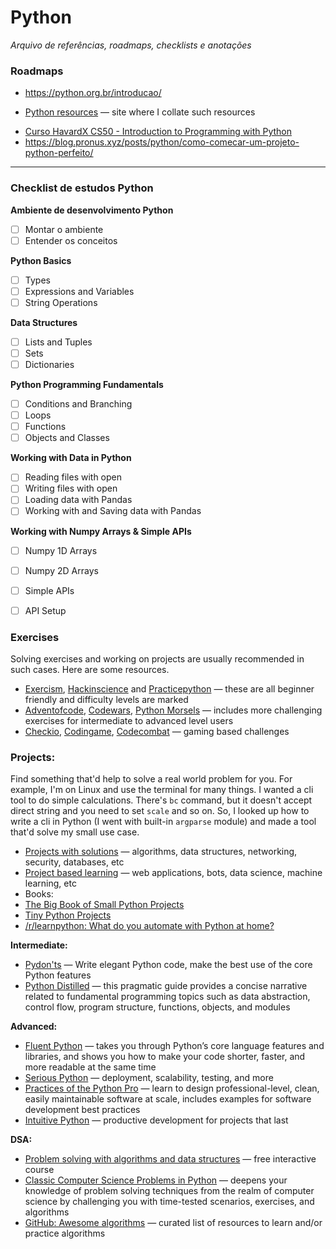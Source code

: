 # Python
*Arquivo de referências, roadmaps, checklists e anotações*



### Roadmaps
- https://python.org.br/introducao/
* [Python resources](https://learnbyexample.github.io/py_resources/) — site where I collate such resources
- [Curso HavardX CS50 - Introduction to Programming with Python](https://www.edx.org/learn/python/harvard-university-cs50-s-introduction-to-programming-with-python)
- https://blog.pronus.xyz/posts/python/como-comecar-um-projeto-python-perfeito/

---

### Checklist de estudos Python

**Ambiente de desenvolvimento Python**
- [ ] Montar o ambiente
- [ ] Entender os conceitos 

**Python Basics**
- [ ]   Types
- [ ]   Expressions and Variables
- [ ]   String Operations

**Data Structures**
- [ ]   Lists and Tuples
- [ ]   Sets
- [ ]   Dictionaries

**Python Programming Fundamentals**
- [ ]   Conditions and Branching
- [ ]   Loops
- [ ]   Functions
- [ ]   Objects and Classes

**Working with Data in Python**
- [ ]   Reading files with open
- [ ]   Writing files with open
- [ ]   Loading data with Pandas
- [ ]   Working with and Saving data with Pandas

**Working with Numpy Arrays & Simple APIs**
- [ ]   Numpy 1D Arrays
- [ ]   Numpy 2D Arrays
- [ ]   Simple APIs
- [ ]   API Setup


### Exercises

Solving exercises and working on projects are usually recommended in such cases. Here are some resources.  
  
* [Exercism](https://exercism.org/tracks/python/exercises), [Hackinscience](https://www.hackinscience.org/exercises/) and [Practicepython](https://www.practicepython.org/) — these are all beginner friendly and difficulty levels are marked  
* [Adventofcode](https://adventofcode.com/), [Codewars](https://www.codewars.com/), [Python Morsels](https://www.pythonmorsels.com/) — includes more challenging exercises for intermediate to advanced level users  
* [Checkio](https://py.checkio.org/), [Codingame](https://www.codingame.com/start), [Codecombat](https://codecombat.com/) — gaming based challenges  
  
### Projects:  
  
Find something that'd help to solve a real world problem for you. For example, I'm on Linux and use the terminal for many things. I wanted a cli tool to do simple calculations. There's `bc` command, but it doesn't accept direct string and you need to set `scale` and so on. So, I looked up how to write a cli in Python (I went with built-in `argparse` module) and made a tool that'd solve my small use case.  
  
* [Projects with solutions](https://github.com/karan/Projects-Solutions) — algorithms, data structures, networking, security, databases, etc  
* [Project based learning](https://github.com/practical-tutorials/project-based-learning#python) — web applications, bots, data science, machine learning, etc  
* Books:  
* [The Big Book of Small Python Projects](https://inventwithpython.com/bigbookpython/)  
* [Tiny Python Projects](https://www.manning.com/books/tiny-python-projects)  
* [/r/learnpython: What do you automate with Python at home?](https://www.reddit.com/r/learnpython/comments/k5k1h0/what_do_you_automate_with_python_at_home/)  
  
**Intermediate:**  
  
* [Pydon'ts](https://mathspp.gumroad.com/l/pydonts) — Write elegant Python code, make the best use of the core Python features  
* [Python Distilled](https://www.oreilly.com/library/view/python-distilled/9780134173399/) — this pragmatic guide provides a concise narrative related to fundamental programming topics such as data abstraction, control flow, program structure, functions, objects, and modules  
  
**Advanced:**  
  
* [Fluent Python](https://www.oreilly.com/library/view/fluent-python-2nd/9781492056348/) — takes you through Python’s core language features and libraries, and shows you how to make your code shorter, faster, and more readable at the same time  
* [Serious Python](https://nostarch.com/seriouspython) — deployment, scalability, testing, and more  
* [Practices of the Python Pro](https://www.manning.com/books/practices-of-the-python-pro) — learn to design professional-level, clean, easily maintainable software at scale, includes examples for software development best practices  
* [Intuitive Python](https://pragprog.com/titles/dmpython/intuitive-python/) — productive development for projects that last  
  
**DSA:**  
  
* [Problem solving with algorithms and data structures](https://runestone.academy/ns/books/published/pythonds3/index.html) — free interactive course  
* [Classic Computer Science Problems in Python](https://www.manning.com/books/classic-computer-science-problems-in-python) — deepens your knowledge of problem solving techniques from the realm of computer science by challenging you with time-tested scenarios, exercises, and algorithms  
* [GitHub: Awesome algorithms](https://github.com/tayllan/awesome-algorithms) — curated list of resources to learn and/or practice algorithms  
  

